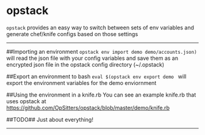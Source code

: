 # opstack

``opstack`` provides an easy way to switch between sets of env variables and generate chef/knife configs based on those settings

----------

##Importing an environment
``opstack env import demo demo/accounts.json)`` will read the json file with your config variables and save them as an encrypted json file in the opstack config directory (~/.opstack)

##Export an environment to bash
``eval $(opstack env export demo `` will export the environment variables for the demo enviornment

##Using the environment in a knife.rb
You can see an example knife.rb that uses opstack at https://github.com/OpSitters/opstack/blob/master/demo/knife.rb

##TODO##
Just about everything!



---------------------

